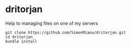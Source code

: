 # dritorjan
Help to managing files on one of my servers

```
git clone https://github.com/SimonMiaou/dritorjan.git
cd dritorjan
bundle install
```
